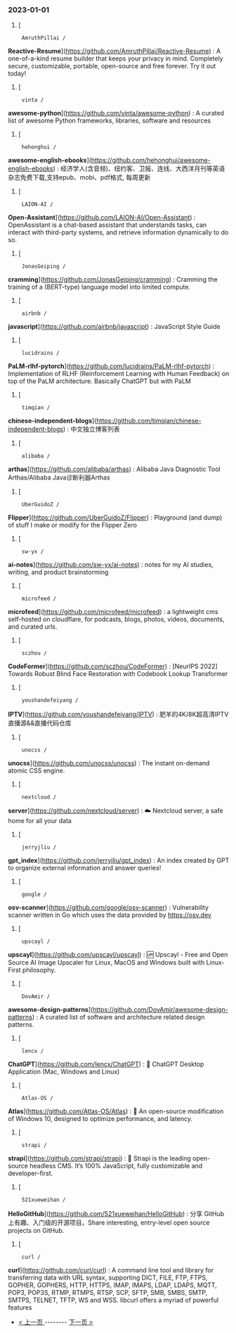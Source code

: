### 2023-01-01 
1. [
    

        AmruthPillai /
**Reactive-Resume**](https://github.com/AmruthPillai/Reactive-Resume) : A one-of-a-kind resume builder that keeps your privacy in mind. Completely secure, customizable, portable, open-source and free forever. Try it out today!
1. [
    

        vinta /
**awesome-python**](https://github.com/vinta/awesome-python) : A curated list of awesome Python frameworks, libraries, software and resources
1. [
    

        hehonghui /
**awesome-english-ebooks**](https://github.com/hehonghui/awesome-english-ebooks) : 经济学人(含音频)、纽约客、卫报、连线、大西洋月刊等英语杂志免费下载,支持epub、mobi、pdf格式, 每周更新
1. [
    

        LAION-AI /
**Open-Assistant**](https://github.com/LAION-AI/Open-Assistant) : OpenAssistant is a chat-based assistant that understands tasks, can interact with third-party systems, and retrieve information dynamically to do so.
1. [
    

        JonasGeiping /
**cramming**](https://github.com/JonasGeiping/cramming) : Cramming the training of a (BERT-type) language model into limited compute.
1. [
    

        airbnb /
**javascript**](https://github.com/airbnb/javascript) : JavaScript Style Guide
1. [
    

        lucidrains /
**PaLM-rlhf-pytorch**](https://github.com/lucidrains/PaLM-rlhf-pytorch) : Implementation of RLHF (Reinforcement Learning with Human Feedback) on top of the PaLM architecture. Basically ChatGPT but with PaLM
1. [
    

        timqian /
**chinese-independent-blogs**](https://github.com/timqian/chinese-independent-blogs) : 中文独立博客列表
1. [
    

        alibaba /
**arthas**](https://github.com/alibaba/arthas) : Alibaba Java Diagnostic Tool Arthas/Alibaba Java诊断利器Arthas
1. [
    

        UberGuidoZ /
**Flipper**](https://github.com/UberGuidoZ/Flipper) : Playground (and dump) of stuff I make or modify for the Flipper Zero
1. [
    

        sw-yx /
**ai-notes**](https://github.com/sw-yx/ai-notes) : notes for my AI studies, writing, and product brainstorming
1. [
    

        microfeed /
**microfeed**](https://github.com/microfeed/microfeed) : a lightweight cms self-hosted on cloudflare, for podcasts, blogs, photos, videos, documents, and curated urls.
1. [
    

        sczhou /
**CodeFormer**](https://github.com/sczhou/CodeFormer) : [NeurIPS 2022] Towards Robust Blind Face Restoration with Codebook Lookup Transformer
1. [
    

        youshandefeiyang /
**IPTV**](https://github.com/youshandefeiyang/IPTV) : 肥羊的4K/8K超高清IPTV直播源&&直播代码仓库
1. [
    

        unocss /
**unocss**](https://github.com/unocss/unocss) : The instant on-demand atomic CSS engine.
1. [
    

        nextcloud /
**server**](https://github.com/nextcloud/server) : ☁️ Nextcloud server, a safe home for all your data
1. [
    

        jerryjliu /
**gpt_index**](https://github.com/jerryjliu/gpt_index) : An index created by GPT to organize external information and answer queries!
1. [
    

        google /
**osv-scanner**](https://github.com/google/osv-scanner) : Vulnerability scanner written in Go which uses the data provided by https://osv.dev
1. [
    

        upscayl /
**upscayl**](https://github.com/upscayl/upscayl) : 🆙 Upscayl - Free and Open Source AI Image Upscaler for Linux, MacOS and Windows built with Linux-First philosophy.
1. [
    

        DovAmir /
**awesome-design-patterns**](https://github.com/DovAmir/awesome-design-patterns) : A curated list of software and architecture related design patterns.
1. [
    

        lencx /
**ChatGPT**](https://github.com/lencx/ChatGPT) : 🤖 ChatGPT Desktop Application (Mac, Windows and Linux)
1. [
    

        Atlas-OS /
**Atlas**](https://github.com/Atlas-OS/Atlas) : 🚀 An open-source modification of Windows 10, designed to optimize performance, and latency.
1. [
    

        strapi /
**strapi**](https://github.com/strapi/strapi) : 🚀 Strapi is the leading open-source headless CMS. It’s 100% JavaScript, fully customizable and developer-first.
1. [
    

        521xueweihan /
**HelloGitHub**](https://github.com/521xueweihan/HelloGitHub) : 分享 GitHub 上有趣、入门级的开源项目。Share interesting, entry-level open source projects on GitHub.
1. [
    

        curl /
**curl**](https://github.com/curl/curl) : A command line tool and library for transferring data with URL syntax, supporting DICT, FILE, FTP, FTPS, GOPHER, GOPHERS, HTTP, HTTPS, IMAP, IMAPS, LDAP, LDAPS, MQTT, POP3, POP3S, RTMP, RTMPS, RTSP, SCP, SFTP, SMB, SMBS, SMTP, SMTPS, TELNET, TFTP, WS and WSS. libcurl offers a myriad of powerful features 

- [ < 上一页 ](https://github.com/able8/github-trending-daily-record/blob/master/2022-12-31.md) -------- [ 下一页 > ](https://github.com/able8/github-trending-daily-record/blob/master/2023-01-02.md)